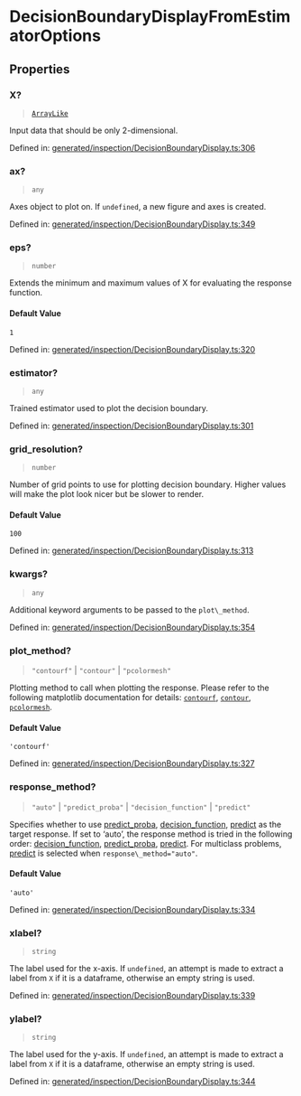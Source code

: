# DecisionBoundaryDisplayFromEstimatorOptions

## Properties

### X?

> [`ArrayLike`](../types/ArrayLike.md)

Input data that should be only 2-dimensional.

Defined in:  [generated/inspection/DecisionBoundaryDisplay.ts:306](https://github.com/transitive-bullshit/scikit-learn-ts/blob/122b3c0/packages/sklearn/src/generated/inspection/DecisionBoundaryDisplay.ts#L306)

### ax?

> `any`

Axes object to plot on. If `undefined`, a new figure and axes is created.

Defined in:  [generated/inspection/DecisionBoundaryDisplay.ts:349](https://github.com/transitive-bullshit/scikit-learn-ts/blob/122b3c0/packages/sklearn/src/generated/inspection/DecisionBoundaryDisplay.ts#L349)

### eps?

> `number`

Extends the minimum and maximum values of X for evaluating the response function.

#### Default Value

`1`

Defined in:  [generated/inspection/DecisionBoundaryDisplay.ts:320](https://github.com/transitive-bullshit/scikit-learn-ts/blob/122b3c0/packages/sklearn/src/generated/inspection/DecisionBoundaryDisplay.ts#L320)

### estimator?

> `any`

Trained estimator used to plot the decision boundary.

Defined in:  [generated/inspection/DecisionBoundaryDisplay.ts:301](https://github.com/transitive-bullshit/scikit-learn-ts/blob/122b3c0/packages/sklearn/src/generated/inspection/DecisionBoundaryDisplay.ts#L301)

### grid\_resolution?

> `number`

Number of grid points to use for plotting decision boundary. Higher values will make the plot look nicer but be slower to render.

#### Default Value

`100`

Defined in:  [generated/inspection/DecisionBoundaryDisplay.ts:313](https://github.com/transitive-bullshit/scikit-learn-ts/blob/122b3c0/packages/sklearn/src/generated/inspection/DecisionBoundaryDisplay.ts#L313)

### kwargs?

> `any`

Additional keyword arguments to be passed to the `plot\_method`.

Defined in:  [generated/inspection/DecisionBoundaryDisplay.ts:354](https://github.com/transitive-bullshit/scikit-learn-ts/blob/122b3c0/packages/sklearn/src/generated/inspection/DecisionBoundaryDisplay.ts#L354)

### plot\_method?

> `"contourf"` \| `"contour"` \| `"pcolormesh"`

Plotting method to call when plotting the response. Please refer to the following matplotlib documentation for details: [`contourf`](https://matplotlib.org/stable/api/_as_gen/matplotlib.pyplot.contourf.html#matplotlib.pyplot.contourf "(in Matplotlib v3.7.1)"), [`contour`](https://matplotlib.org/stable/api/_as_gen/matplotlib.pyplot.contour.html#matplotlib.pyplot.contour "(in Matplotlib v3.7.1)"), [`pcolormesh`](https://matplotlib.org/stable/api/_as_gen/matplotlib.pyplot.pcolormesh.html#matplotlib.pyplot.pcolormesh "(in Matplotlib v3.7.1)").

#### Default Value

`'contourf'`

Defined in:  [generated/inspection/DecisionBoundaryDisplay.ts:327](https://github.com/transitive-bullshit/scikit-learn-ts/blob/122b3c0/packages/sklearn/src/generated/inspection/DecisionBoundaryDisplay.ts#L327)

### response\_method?

> `"auto"` \| `"predict_proba"` \| `"decision_function"` \| `"predict"`

Specifies whether to use [predict\_proba](../../glossary.html#term-predict_proba), [decision\_function](../../glossary.html#term-decision_function), [predict](../../glossary.html#term-predict) as the target response. If set to ‘auto’, the response method is tried in the following order: [decision\_function](../../glossary.html#term-decision_function), [predict\_proba](../../glossary.html#term-predict_proba), [predict](../../glossary.html#term-predict). For multiclass problems, [predict](../../glossary.html#term-predict) is selected when `response\_method="auto"`.

#### Default Value

`'auto'`

Defined in:  [generated/inspection/DecisionBoundaryDisplay.ts:334](https://github.com/transitive-bullshit/scikit-learn-ts/blob/122b3c0/packages/sklearn/src/generated/inspection/DecisionBoundaryDisplay.ts#L334)

### xlabel?

> `string`

The label used for the x-axis. If `undefined`, an attempt is made to extract a label from `X` if it is a dataframe, otherwise an empty string is used.

Defined in:  [generated/inspection/DecisionBoundaryDisplay.ts:339](https://github.com/transitive-bullshit/scikit-learn-ts/blob/122b3c0/packages/sklearn/src/generated/inspection/DecisionBoundaryDisplay.ts#L339)

### ylabel?

> `string`

The label used for the y-axis. If `undefined`, an attempt is made to extract a label from `X` if it is a dataframe, otherwise an empty string is used.

Defined in:  [generated/inspection/DecisionBoundaryDisplay.ts:344](https://github.com/transitive-bullshit/scikit-learn-ts/blob/122b3c0/packages/sklearn/src/generated/inspection/DecisionBoundaryDisplay.ts#L344)
